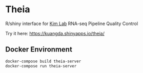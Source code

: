 # Theia

R/shiny interface for [Kim Lab](https://github.com/kimpenn) RNA-seq Pipeline Quality Control

Try it here: https://kuangda.shinyapps.io/theia/

## Docker Environment

```bash
docker-compose build theia-server
docker-compose run theia-server
```
